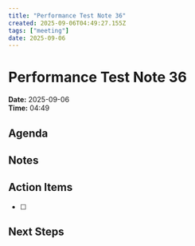 ```yaml
---
title: "Performance Test Note 36"
created: 2025-09-06T04:49:27.155Z
tags: ["meeting"]
date: 2025-09-06
---
```


# Performance Test Note 36

**Date:** 2025-09-06  
**Time:** 04:49  

## Agenda


## Notes


## Action Items
- [ ] 

## Next Steps
